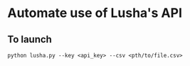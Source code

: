 # Automate use of Lusha's API

## To launch
`python lusha.py --key <api_key> --csv <pth/to/file.csv>`
